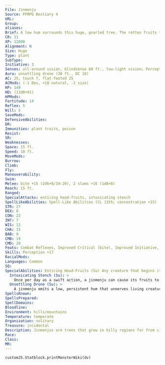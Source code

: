 ```yaml
---
File: Jinmenju
Source: PFRPG Bestiary 4
URL: 
Group: 
aliases: 
Brief: A low hum surrounds this huge, gnarled tree. The rotten fruits that hang from its sickly branches look vaguely like human heads.
CR: 11
XP: 12800
Alignment: N
Size: Huge
Type: plant
SubType: 
Initiative: 3
Senses: all-around vision, blindsense 60 ft., low-light vision; Perception +17
Aura: unsettling drone (30 ft., DC 18)
AC: 25, touch 7, flat-footed 25
ACMods: (-1 Dex, +18 natural, -2 size)
HP: 149
HD: (13d8+91)
HPMods: 
Fortitude: 14
Reflex: 5
Will: 5
SaveMods: 
DefensiveAbilities: 
DR: 
Immunities: plant traits, poison
Resist: 
SR: 
Weaknesses: 
Space: 15 ft.
Speed: 10 ft.
MoveMods: 
Burrow: 
Climb: 
Fly: 
Maneuverability: 
Swim: 
Melee: bite +15 (2d6+8/19-20), 2 slams +16 (1d8+8)
Reach: 15 ft.
Ranged: 
SpecialAttacks: enticing head-fruits, intoxicating stench
SpellLikeAbilities: Spell-Like Abilities (CL 13th; concentration +15)  At Will-share memoryUM (with a range of 55 feet, targeting the jinmenju and 1 creature in range, DC 14)  3/day-sculpt sound (DC 15), shout (DC 16)
STR: 27
DEX: 8
CON: 22
INT: 7
WIS: 12
CHA: 15
BAB: 9
CMB: 19
CMD: 28
Feats: Combat Reflexes, Improved Critical (bite), Improved Initiative, Lightning Reflexes, Lunge, Toughness, Weapon Focus (slam)
Skills: Perception +17
RacialMods: 
Languages: Common
SQ: 
SpecialAbilities: Enticing Head-Fruits (Su) Any creature that begins its turn within 5 feet of a jinmenju must succeed at a DC 22 Will save or be magically compelled to immediately grab a head-fruit and eat it. This is a mind-affecting compulsion effect. A creature that successfully saves is immune to that jinmenju's enticing head-fruits for 24 hours. The save DC is Constitution-based. Anyone who takes a bite out of one suffers from the following effect.  Head-Fruit Poison: Head-fruit-ingested; save Fort DC 22; frequency 1/round for 6 rounds; effect 1d3 Wisdom damage and confused for 1 round; cure 2 consecutive saves. The save DC is Constitution-based.
  Intoxicating Stench (Su): >
    Once per day as a swift action, a jinmenju can cause its fruits to emit an unnaturally sweet aroma in a 60-foot spread for 6 rounds. All creatures within the area must succeed at a DC 22 Will save each round or be captivated. A captivated creature takes no actions except to approach the jinmenju via the most direct route possible. If this path leads it into a dangerous area or the jinmenju attacks it, the captivated creature receives a new saving throw. This is a mind-affecting effect. The save DC is Constitution-based.
  Unsettling Drone (Su): >
    A jinmenju emits a low, persistent hum that unnerves living creatures that hear it. Those within 30 feet of it must succeed at a DC 18 Will save or become shaken until they leave the affected area and for 1d4 rounds thereafter. A creature that successfully saves is immune to that jinmenju's unsettling drone for 24 hours. The save DC is Charisma-based.
SpellsKnown: 
SpellsPrepared: 
SpellDomains: 
Bloodline: 
Environment: hills/mountains
Temperature: temperate
Organization: solitary
Treasure: incidental
Description: Jinmenjus are trees that grow in hilly regions far from civilized lands, and prey on those who come too close. They are remarkably intelligent and crafty, and use both scent and magical compulsion to lure prey.
Race: 
Class: 
MR: 
---
```

```dataviewjs
customJS.Statblock.printMonsterWiki(dv)
```
